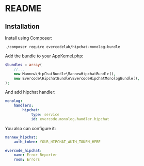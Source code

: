 README
======

Installation
------------

Install using Composer:

```
./composer require evercodelab/hipchat-monolog-bundle
```

Add the bundle to your AppKernel.php:

``` php
$bundles = array(
    //...
    new Mannew\HipChatBundle\MannewHipchatBundle(),
    new Evercode\HipchatBundle\EvercodeHipchatMonologBundle(),
);
```

And add hipchat handler:
``` yaml
monolog:
    handlers:
        hipchat:
            type: service
            id: evercode.monolog.handler.hipchat
```

You also can configure it:
``` yaml
mannew_hipchat:
    auth_token: YOUR_HIPCHAT_AUTH_TOKEN_HERE

evercode_hipchat:
    name: Error Reporter
    room: Errors
```
